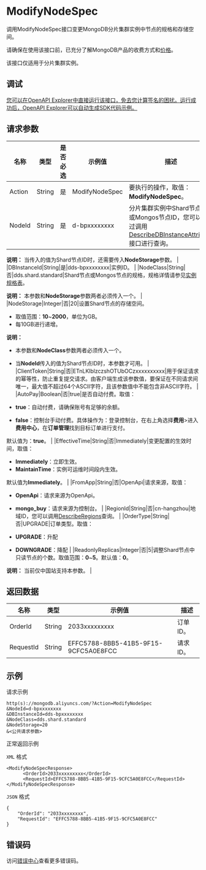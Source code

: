 # ModifyNodeSpec

调用ModifyNodeSpec接口变更MongoDB分片集群实例中节点的规格和存储空间。

请确保在使用该接口前，已充分了解MongoDB产品的收费方式和[价格](https://www.alibabacloud.com/zh/product/apsaradb-for-mongodb/pricing)。

该接口仅适用于分片集群实例。

## 调试

[您可以在OpenAPI Explorer中直接运行该接口，免去您计算签名的困扰。运行成功后，OpenAPI Explorer可以自动生成SDK代码示例。](https://api.aliyun.com/#product=Dds&api=ModifyNodeSpec&type=RPC&version=2015-12-01)

## 请求参数

|名称|类型|是否必选|示例值|描述|
|--|--|----|---|--|
|Action|String|是|ModifyNodeSpec|要执行的操作，取值：**ModifyNodeSpec**。 |
|NodeId|String|是|d-bpxxxxxxxx|分片集群实例中Shard节点ID或Mongos节点ID，您可以通过调用[DescribeDBInstanceAttribute](~~61923~~)接口进行查询。

 **说明：** 当传入的值为Shard节点ID时，还需要传入**NodeStorage**参数。 |
|DBInstanceId|String|是|dds-bpxxxxxxxx|实例ID。 |
|NodeClass|String|否|dds.shard.standard|Shard节点或Mongos节点的规格，规格详情请参见[实例规格表](~~57141~~)。

 **说明：** 本参数和**NodeStorage**参数两者必须传入一个。 |
|NodeStorage|Integer|否|20|设置Shard节点的存储空间。

 -   取值范围：**10**~**2000**，单位为GB。
-   每10GB进行递增。

 **说明：**

-   本参数和**NodeClass**参数两者必须传入一个。
-   当**NodeId**传入的值为Shard节点ID时，本参数才可用。 |
|ClientToken|String|否|ETnLKlblzczshOTUbOCzxxxxxxxxxx|用于保证请求的幂等性，防止重复提交请求。由客户端生成该参数值，要保证在不同请求间唯一，最大值不超过64个ASCII字符，且该参数值中不能包含非ASCII字符。 |
|AutoPay|Boolean|否|true|是否自动付费。取值：

 -   **true**：自动付费，请确保账号有足够的余额。
-   **false**：控制台手动付费。具体操作为：登录控制台，在右上角选择**费用**\>进入**费用中心**，在**订单管理**找到目标订单进行支付。

 默认值为：**true**。 |
|EffectiveTime|String|否|Immediately|变更配置的生效时间，取值：

 -   **Immediately**：立即生效。
-   **MaintainTime**：实例可运维时间段内生效。

 默认值为**Immediately**。 |
|FromApp|String|否|OpenApi|请求来源，取值：

 -   **OpenApi**：请求来源为OpenApi。
-   **mongo\_buy**：请求来源为控制台。 |
|RegionId|String|否|cn-hangzhou|地域ID，您可以调用[DescribeRegions](~~61933~~)查询。 |
|OrderType|String|否|UPGRADE|订单类型。取值：

 -   **UPGRADE**：升配
-   **DOWNGRADE**：降配 |
|ReadonlyReplicas|Integer|否|5|调整Shard节点中只读节点的个数。取值范围：**0**~**5**。默认值：**0**。

 **说明：** 当前仅中国站支持本参数。 |

## 返回数据

|名称|类型|示例值|描述|
|--|--|---|--|
|OrderId|String|2033xxxxxxxxx|订单ID。 |
|RequestId|String|EFFC5788-8BB5-41B5-9F15-9CFC5A0E8FCC|请求ID。 |

## 示例

请求示例

```
http(s)://mongodb.aliyuncs.com/?Action=ModifyNodeSpec
&NodeId=d-bpxxxxxxxx
&DBInstanceId=dds-bpxxxxxxxx
&NodeClass=dds.shard.standard
&NodeStorage=20
&<公共请求参数>
```

正常返回示例

`XML` 格式

```
<ModifyNodeSpecResponse>
	  <OrderId>2033xxxxxxxxx</OrderId>
	  <RequestId>EFFC5788-8BB5-41B5-9F15-9CFC5A0E8FCC</RequestId>
</ModifyNodeSpecResponse>
```

`JSON` 格式

```
{
    "OrderId": "2033xxxxxxxx",
    "RequestId": "EFFC5788-8BB5-41B5-9F15-9CFC5A0E8FCC"
}
```

## 错误码

访问[错误中心](https://error-center.alibabacloud.com/status/product/Dds)查看更多错误码。


